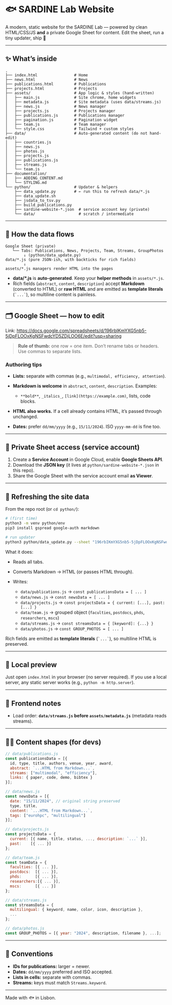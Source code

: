 # 🐟 SARDINE Lab Website

A modern, static website for the SARDINE Lab — powered by clean HTML/CSS/JS **and** a private Google Sheet for content. Edit the sheet, run a tiny updater, ship 🚀

---

## ✨ What’s inside

```
.
├── index.html                # Home
├── news.html                 # News
├── publications.html         # Publications
├── projects.html             # Projects
├── assets/                   # App logic & styles (hand-written)
│   ├── main.js               # Site chrome, home widgets
│   ├── metadata.js           # Site metadata (uses data/streams.js)
│   ├── news.js               # News manager
│   ├── projects.js           # Projects manager
│   ├── publications.js       # Publications manager
│   ├── pagination.js         # Pagination widget
│   ├── team.js               # Team manager
│   └── style.css             # Tailwind + custom styles
├── data/                     # Auto-generated content (do not hand-edit)
│   ├── countries.js
│   ├── news.js
│   ├── photos.js
│   ├── projects.js
│   ├── publications.js
│   ├── streams.js
│   └── team.js
├── documentation/
│   ├── ADDING_CONTENT.md
│   └── STYLING.md
└── python/                   # Updater & helpers
    ├── data_update.py        # ← run this to refresh data/*.js
    ├── data_update.sh
    ├── jsdata_to_tsv.py
    ├── build_publications.py
    ├── sardine-website-*.json  # service account key (private)
    └── data/                   # scratch / intermediate
```

---

## 🧭 How the data flows

```
Google Sheet (private)
   └── Tabs: Publications, News, Projects, Team, Streams, GroupPhotos
        ↓ (python/data_update.py)
data/*.js (pure JSON-ish, with backticks for rich fields)
        ↓
assets/*.js managers render HTML into the pages
```

* **data/\*.js** is **auto-generated**. Keep your **helper methods** in `assets/*.js`.
* Rich fields (`abstract`, `content`, `description`) accept **Markdown** (converted to HTML) or **raw HTML** and are emitted as **template literals** (`` `...` ``), so multiline content is painless.

---

## 🗂️ Google Sheet — how to edit

Link: https://docs.google.com/spreadsheets/d/196rbIKmYXG5nb5-5jDpFLOOxKgNSFwdcYD5ZDjLOO6E/edit?usp=sharing

> **Rule of thumb:** one row = one item. Don’t rename tabs or headers. Use commas to separate lists.


### Authoring tips

* **Lists:** separate with commas (e.g., `multimodal, efficiency, attention`).
* **Markdown is welcome** in `abstract`, `content`, `description`. Examples:

  * `**bold**`, `_italics_`, `[link](https://example.com)`, lists, code blocks.
* **HTML also works.** If a cell already contains HTML, it’s passed through unchanged.
* **Dates:** prefer `dd/mm/yyyy` (e.g., `15/11/2024`). ISO `yyyy-mm-dd` is fine too.

---

## 🔐 Private Sheet access (service account)

1. Create a **Service Account** in Google Cloud, enable **Google Sheets API**.
2. Download the **JSON key** (it lives at `python/sardine-website-*.json` in this repo).
3. Share the Google Sheet with the service account email **as Viewer**.


---

## 🔄 Refreshing the site data

From the repo root (or `cd python/`):

```bash
# (first time)
python3 -m venv python/env
pip3 install gspread google-auth markdown

# run updater
python3 python/data_update.py --sheet "196rbIKmYXG5nb5-5jDpFLOOxKgNSFwdcYD5ZDjLOO6E" --sa "sardine-website-42bf7a19e1ff.json"
```

What it does:

* Reads all tabs.
* Converts Markdown → HTML (or passes HTML through).
* Writes:

  * `data/publications.js` → `const publicationsData = [ ... ]`
  * `data/news.js` → `const newsData = [ ... ]`
  * `data/projects.js` → `const projectsData = { current: [...], past: [...] }`
  * `data/team.js` → grouped object (`faculties`, `postdocs`, `phds`, `researchers`, `mscs`)
  * `data/streams.js` → `const streamsData = { [keyword]: {...} }`
  * `data/photos.js` → `const GROUP_PHOTOS = [ ... ]`

Rich fields are emitted as **template literals** (`` `...` ``), so multiline HTML is preserved.

---

## 🧪 Local preview

Just open `index.html` in your browser (no server required).
If you use a local server, any static server works (e.g., `python -m http.server`).

---

## 🧩 Frontend notes

* Load order: **`data/streams.js` before `assets/metadata.js`** (metadata reads streams).

---

## 🧑‍💻 Content shapes (for devs)

```js
// data/publications.js
const publicationsData = [{
  id, type, title, authors, venue, year, award,
  abstract: `...HTML from Markdown...`,
  streams: ["multimodal", "efficiency"],
  links: { paper, code, demo, bibtex }
}];

// data/news.js
const newsData = [{
  date: "15/11/2024", // original string preserved
  type, title,
  content: `...HTML from Markdown...`,
  tags: ["eurohpc", "multilingual"]
}];

// data/projects.js
const projectsData = {
  current: [{ name, title, status, ..., description: `...` }],
  past:    [{ ... }]
};

// data/team.js
const teamData = {
  faculties: [{ ... }],
  postdocs:  [{ ... }],
  phds:      [{ ... }],
  researchers:[{ ... }],
  mscs:      [{ ... }]
};

// data/streams.js
const streamsData = {
  multilingual: { keyword, name, color, icon, description },
  ...
};

// data/photos.js
const GROUP_PHOTOS = [{ year: "2024", description, filename }, ...];
```

---

## 🧭 Conventions

* **IDs for publications:** larger = newer.
* **Dates:** `dd/mm/yyyy` preferred and ISO accepted.
* **Lists in cells:** separate with commas.
* **Streams:** keys must match `Streams.keyword`.

---

Made with 🐟 in Lisbon.
